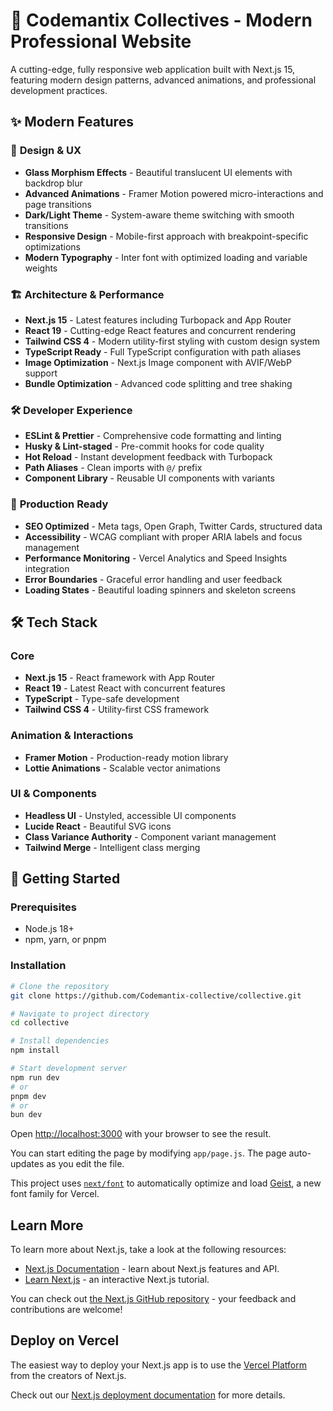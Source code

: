 # 🚀 Codemantix Collectives - Modern Professional Website

A cutting-edge, fully responsive web application built with Next.js 15,
featuring modern design patterns, advanced animations, and professional
development practices.

## ✨ Modern Features

### 🎨 **Design & UX**

- **Glass Morphism Effects** - Beautiful translucent UI elements with backdrop
  blur
- **Advanced Animations** - Framer Motion powered micro-interactions and page
  transitions
- **Dark/Light Theme** - System-aware theme switching with smooth transitions
- **Responsive Design** - Mobile-first approach with breakpoint-specific
  optimizations
- **Modern Typography** - Inter font with optimized loading and variable weights

### 🏗️ **Architecture & Performance**

- **Next.js 15** - Latest features including Turbopack and App Router
- **React 19** - Cutting-edge React features and concurrent rendering
- **Tailwind CSS 4** - Modern utility-first styling with custom design system
- **TypeScript Ready** - Full TypeScript configuration with path aliases
- **Image Optimization** - Next.js Image component with AVIF/WebP support
- **Bundle Optimization** - Advanced code splitting and tree shaking

### 🛠️ **Developer Experience**

- **ESLint & Prettier** - Comprehensive code formatting and linting
- **Husky & Lint-staged** - Pre-commit hooks for code quality
- **Hot Reload** - Instant development feedback with Turbopack
- **Path Aliases** - Clean imports with `@/` prefix
- **Component Library** - Reusable UI components with variants

### 🚀 **Production Ready**

- **SEO Optimized** - Meta tags, Open Graph, Twitter Cards, structured data
- **Accessibility** - WCAG compliant with proper ARIA labels and focus
  management
- **Performance Monitoring** - Vercel Analytics and Speed Insights integration
- **Error Boundaries** - Graceful error handling and user feedback
- **Loading States** - Beautiful loading spinners and skeleton screens

## 🛠️ Tech Stack

### **Core**

- **Next.js 15** - React framework with App Router
- **React 19** - Latest React with concurrent features
- **TypeScript** - Type-safe development
- **Tailwind CSS 4** - Utility-first CSS framework

### **Animation & Interactions**

- **Framer Motion** - Production-ready motion library
- **Lottie Animations** - Scalable vector animations

### **UI & Components**

- **Headless UI** - Unstyled, accessible UI components
- **Lucide React** - Beautiful SVG icons
- **Class Variance Authority** - Component variant management
- **Tailwind Merge** - Intelligent class merging

## 🚀 Getting Started

### Prerequisites

- Node.js 18+
- npm, yarn, or pnpm

### Installation

```bash
# Clone the repository
git clone https://github.com/Codemantix-collective/collective.git

# Navigate to project directory
cd collective

# Install dependencies
npm install

# Start development server
npm run dev
# or
pnpm dev
# or
bun dev
```

Open [http://localhost:3000](http://localhost:3000) with your browser to see the
result.

You can start editing the page by modifying `app/page.js`. The page auto-updates
as you edit the file.

This project uses
[`next/font`](https://nextjs.org/docs/app/building-your-application/optimizing/fonts)
to automatically optimize and load [Geist](https://vercel.com/font), a new font
family for Vercel.

## Learn More

To learn more about Next.js, take a look at the following resources:

- [Next.js Documentation](https://nextjs.org/docs) - learn about Next.js
  features and API.
- [Learn Next.js](https://nextjs.org/learn) - an interactive Next.js tutorial.

You can check out
[the Next.js GitHub repository](https://github.com/vercel/next.js) - your
feedback and contributions are welcome!

## Deploy on Vercel

The easiest way to deploy your Next.js app is to use the
[Vercel Platform](https://vercel.com/new?utm_medium=default-template&filter=next.js&utm_source=create-next-app&utm_campaign=create-next-app-readme)
from the creators of Next.js.

Check out our
[Next.js deployment documentation](https://nextjs.org/docs/app/building-your-application/deploying)
for more details.
